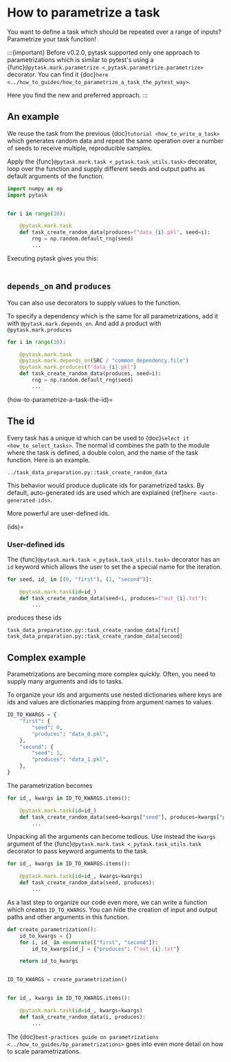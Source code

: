 # How to parametrize a task

You want to define a task which should be repeated over a range of inputs? Parametrize
your task function!

:::{important}
Before v0.2.0, pytask supported only one approach to parametrizations which is similar
to pytest's using a {func}`@pytask.mark.parametrize <_pytask.parametrize.parametrize>`
decorator. You can find it
{doc}`here <../how_to_guides/how_to_parametrize_a_task_the_pytest_way>`.

Here you find the new and preferred approach.
:::

## An example

We reuse the task from the previous {doc}`tutorial <how_to_write_a_task>` which
generates random data and repeat the same operation over a number of seeds to receive
multiple, reproducible samples.

Apply the {func}`@pytask.mark.task <_pytask.task_utils.task>` decorator, loop over the
function and supply different seeds and output paths as default arguments of the
function.

```python
import numpy as np
import pytask


for i in range(10):

    @pytask.mark.task
    def task_create_random_data(produces=f"data_{i}.pkl", seed=i):
        rng = np.random.default_rng(seed)
        ...
```

Executing pytask gives you this:

```{image} /_static/images/how-to-parametrize-a-task.png
```

## `depends_on` and `produces`

You can also use decorators to supply values to the function.

To specify a dependency which is the same for all parametrizations, add it with
`@pytask.mark.depends_on`. And add a product with `@pytask.mark.produces`

```python
for i in range(10):

    @pytask.mark.task
    @pytask.mark.depends_on(SRC / "common_dependency.file")
    @pytask.mark.produces(f"data_{i}.pkl")
    def task_create_random_data(produces, seed=i):
        rng = np.random.default_rng(seed)
        ...
```

(how-to-parametrize-a-task-the-id)=

## The id

Every task has a unique id which can be used to {doc}`select it <how_to_select_tasks>`.
The normal id combines the path to the module where the task is defined, a double colon,
and the name of the task function. Here is an example.

```
../task_data_preparation.py::task_create_random_data
```

This behavior would produce duplicate ids for parametrized tasks. By default,
auto-generated ids are used which are explained {ref}`here <auto-generated-ids>`.

More powerful are user-defined ids.

(ids)=

### User-defined ids

The {func}`@pytask.mark.task <_pytask.task_utils.task>` decorator has an `id` keyword
which allows the user to set the a special name for the iteration.

```python
for seed, id_ in [(0, "first"), (1, "second")]:

    @pytask.mark.task(id=id_)
    def task_create_random_data(seed=i, produces=f"out_{i}.txt"):
        ...
```

produces these ids

```
task_data_preparation.py::task_create_random_data[first]
task_data_preparation.py::task_create_random_data[second]
```

## Complex example

Parametrizations are becoming more complex quickly. Often, you need to supply many
arguments and ids to tasks.

To organize your ids and arguments use nested dictionaries where keys are ids and values
are dictionaries mapping from argument names to values.

```python
ID_TO_KWARGS = {
    "first": {
        "seed": 0,
        "produces": "data_0.pkl",
    },
    "second": {
        "seed": 1,
        "produces": "data_1.pkl",
    },
}
```

The parametrization becomes

```python
for id_, kwargs in ID_TO_KWARGS.items():

    @pytask.mark.task(id=id_)
    def task_create_random_data(seed=kwargs["seed"], produces=kwargs["produces"]):
        ...
```

Unpacking all the arguments can become tedious. Use instead the `kwargs` argument of the
{func}`@pytask.mark.task <_pytask.task_utils.task` decorator to pass keyword arguments
to the task.

```python
for id_, kwargs in ID_TO_KWARGS.items():

    @pytask.mark.task(id=id_, kwargs=kwargs)
    def task_create_random_data(seed, produces):
        ...
```

As a last step to organize our code even more, we can write a function which creates
`ID_TO_KWARGS`. You can hide the creation of input and output paths and other arguments
in this function.

```python
def create_parametrization():
    id_to_kwargs = {}
    for i, id_ in enumerate(["first", "second"]):
        id_to_kwargs[id_] = {"produces": f"out_{i}.txt"}

    return id_to_kwargs


ID_TO_KWARGS = create_parametrization()


for id_, kwargs in ID_TO_KWARGS.items():

    @pytask.mark.task(id=id_, kwargs=kwargs)
    def task_create_random_data(i, produces):
        ...
```

The
{doc}`best-practices guide on parametrizations <../how_to_guides/bp_parametrizations>`
goes into even more detail on how to scale parametrizations.
